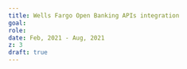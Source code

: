 ```yaml
---
title: Wells Fargo Open Banking APIs integration
goal: 
role: 
date: Feb, 2021 - Aug, 2021
z: 3
draft: true
---
```

